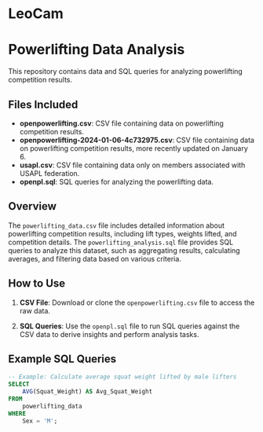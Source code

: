 # LeoCam
# Powerlifting Data Analysis

This repository contains data and SQL queries for analyzing powerlifting competition results.

## Files Included

- **openpowerlifting.csv**: CSV file containing data on powerlifting competition results.
- **openpowerlifting-2024-01-06-4c732975.csv**: CSV file containing data on powerlifting competition results, more recently updated on January 6.
- **usapl.csv**: CSV file containing data only on members associated with USAPL federation.
- **openpl.sql**: SQL queries for analyzing the powerlifting data.

## Overview

The `powerlifting_data.csv` file includes detailed information about powerlifting competition results, including lift types, weights lifted, and competition details. The `powerlifting_analysis.sql` file provides SQL queries to analyze this dataset, such as aggregating results, calculating averages, and filtering data based on various criteria.

## How to Use

1. **CSV File**: Download or clone the `openpowerlifting.csv` file to access the raw data.
   
2. **SQL Queries**: Use the `openpl.sql` file to run SQL queries against the CSV data to derive insights and perform analysis tasks.

## Example SQL Queries

```sql
-- Example: Calculate average squat weight lifted by male lifters
SELECT
    AVG(Squat_Weight) AS Avg_Squat_Weight
FROM
    powerlifting_data
WHERE
    Sex = 'M';
